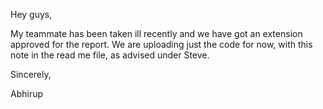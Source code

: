Hey guys,

My teammate has been taken ill recently and we have got an extension approved for the report. We are uploading just the code for now, with this note in the read me file, as advised under Steve.

Sincerely,

Abhirup
